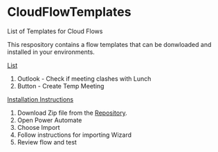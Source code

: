 # CloudFlowTemplates
List of Templates for Cloud Flows

This respository contains a flow templates that can be donwloaded and installed in your environments.

<ins>List</ins>
1. Outlook - Check if meeting clashes with Lunch
2. Button - Create Temp Meeting


<ins>Installation Instructions</ins>
1. Download Zip file from the [Repository](https://github.com/MattCollins-Jones/CloudFlowTemplates/releases/tag/Outlook).
2. Open Power Automate
3. Choose Import
4. Follow instructions for importing Wizard
5. Review flow and test

